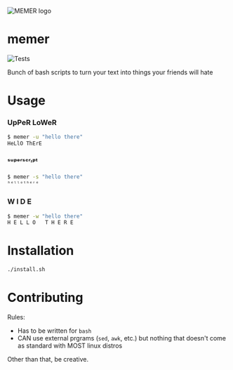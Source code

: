 ![MEMER logo](images/logo.png)

# memer
![Tests](https://github.com/iwishiwasaneagle/memer/workflows/Tests/badge.svg)

Bunch of bash scripts to turn your text into things your friends will hate

# Usage
### UpPeR LoWeR 
```bash
$ memer -u "hello there"
HeLlO ThErE
```
### ˢᵘᵖᵉʳˢᶜʳᶦᵖᵗ
```bash
$ memer -s "hello there"
ʰᵉˡˡᵒᵗʰᵉʳᵉ
```
### W I D E
```bash
$ memer -w "hello there"
H E L L O   T H E R E
```

# Installation

```bash
./install.sh
```

# Contributing

Rules:
  - Has to be written for `bash`
  - CAN use external prgrams (`sed`, `awk`, etc.) but nothing that doesn't come as standard with MOST linux distros
  
Other than that, be creative.
